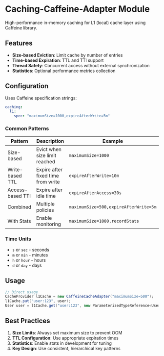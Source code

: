 # Caching-Caffeine-Adapter Module

High-performance in-memory caching for L1 (local) cache layer using Caffeine library.

## Features

- **Size-based Eviction**: Limit cache by number of entries
- **Time-based Expiration**: TTL and TTI support
- **Thread Safety**: Concurrent access without external synchronization
- **Statistics**: Optional performance metrics collection

## Configuration

Uses Caffeine specification strings:

```yaml
caching:
  l1:
    spec: "maximumSize=1000,expireAfterWrite=5m"
```

### Common Patterns

| Pattern | Description | Example |
|---------|-------------|---------|
| Size-based | Evict when size limit reached | `maximumSize=1000` |
| Write-based TTL | Expire after fixed time from write | `expireAfterWrite=10m` |
| Access-based TTI | Expire after idle time | `expireAfterAccess=30s` |
| Combined | Multiple policies | `maximumSize=500,expireAfterWrite=5m` |
| With Stats | Enable monitoring | `maximumSize=1000,recordStats` |

### Time Units
- `s` or `sec` - seconds
- `m` or `min` - minutes  
- `h` or `hour` - hours
- `d` or `day` - days

## Usage

```java
// Direct usage
CacheProvider l1Cache = new CaffeineCacheAdapter("maximumSize=500");
l1Cache.put("user:123", user);
User user = l1Cache.get("user:123", new ParameterizedTypeReference<User>(){});
```

## Best Practices

1. **Size Limits**: Always set maximum size to prevent OOM
2. **TTL Configuration**: Use appropriate expiration times
3. **Statistics**: Enable stats in development for tuning
4. **Key Design**: Use consistent, hierarchical key patterns
